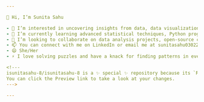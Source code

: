 ```yaml
---

👋 Hi, I’m Sunita Sahu

- 👀 I’m interested in uncovering insights from data, data visualization, and predictive analytics.
- 🌱 I’m currently learning advanced statistical techniques, Python programming, and machine learning algorithms.
- 💞️ I’m looking to collaborate on data analysis projects, open-source contributions, and research studies in data science.
- 📫 You can connect with me on LinkedIn or email me at sunitasahu03022005@gmail.com.
- 😄 She/Her
- ⚡ I love solving puzzles and have a knack for finding patterns in everything!

<!---
isunitasahu-8/isunitasahu-8 is a ✨ special ✨ repository because its `README.md` (this file) appears on your GitHub profile.
You can click the Preview link to take a look at your changes.
--->

---
```

